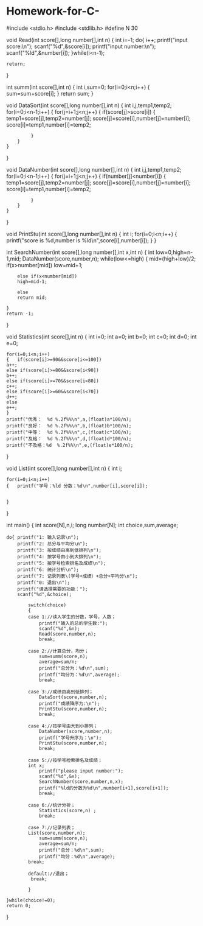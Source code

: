 # Homework-for-C-

#include <stdio.h>
#include <stdlib.h>
#define N 30

void  Read(int score[],long number[],int n)
{
    int i=-1;
    do{
        i++;
        printf("input score:\n");
        scanf("%d",&score[i]);
        printf("input number:\n");
        scanf("%ld",&number[i]);
    }while(i<n-1);

    return;
}


int summ(int score[],int n)
{
    int i,sum=0;
    for(i=0;i<n;i++)
	{
    sum=sum+score[i];
	}
	return sum;
}


void DataSort(int score[],long number[],int n)
{
	int i,j,temp1,temp2;
	for(i=0;i<n-1;i++)
	{
		for(j=i+1;j<n;j++)
		{
			if(score[j]>score[i])
			{
				temp1=score[j],temp2=number[j];
				score[j]=score[i],number[j]=number[i];
				score[i]=temp1,number[i]=temp2;

			 }
		}
	}
}

void DataNumber(int score[],long number[],int n)
{
	int i,j,temp1,temp2;
	for(i=0;i<n-1;i++)
	{
		for(j=i+1;j<n;j++)
		{
			if(number[j]<number[i])
			{
				temp1=score[j],temp2=number[j];
				score[j]=score[i],number[j]=number[i];
				score[i]=temp1,number[i]=temp2;

			 }
		}
	}
}


void PrintStu(int score[],long number[],int n)
{
	int i;
	for(i=0;i<n;i++)
	{
		printf("score is %d,number is %ld\n",score[i],number[i]);
	}
}

int SearchNumber(int score[],long number[],int x,int n)
{
	int low=0,high=n-1,mid;
	DataNumber(score,number,n);
	while(low<=high)
	{
		mid=(high+low)/2;
		if(x>number[mid])
		low=mid+1;

		else if(x<number[mid])
		high=mid-1;

		else
		return mid;

	}
	return -1;
}


void Statistics(int score[],int n)
{	int i=0;
	int a=0;
	int b=0;
	int c=0;
	int d=0;
	int e=0;

	for(i=0;i<n;i++)
	{	if(score[i]>=90&&score[i<=100])
	a++;
	else if(score[i]>=80&&score[i<90])
	b++;
	else if(score[i]>=70&&score[i<80])
	c++;
	else if(score[i]>=60&&score[i<70])
	d++;
	else
	e++;
	}
	printf("优秀：  %d	%.2f%%\n",a,(float)a*100/n);
	printf("良好：  %d	%.2f%%\n",b,(float)b*100/n);
	printf("中等：  %d	%.2f%%\n",c,(float)c*100/n);
	printf("及格：  %d	%.2f%%\n",d,(float)d*100/n);
	printf("不及格：%d	%.2f%%\n",e,(float)e*100/n);
}


void List(int score[],long number[],int n)
{	int i;

	for(i=0;i<n;i++)
	{	printf("学号：%ld 分数：%d\n",number[i],score[i]);


	}

}






int main()
{   int score[N],n,i;
    long number[N];
    int choice,sum,average;


    do{ printf("1: 输入记录\n");
        printf("2: 总分与平均分\n");
        printf("3: 按成绩由高到低排列\n");
        printf("4: 按学号由小到大排列\n");
        printf("5: 按学号检索排名及成绩\n");
        printf("6: 统计分析\n");
        printf("7: 记录列表\(学号+成绩）+总分+平均分\n");
        printf("0: 退出\n");
        printf("请选择需要的功能：");
        scanf("%d",&choice);

            switch(choice)
            {
            case 1://读入学生的分数，学号，人数；
                printf("输入的总的学生数:");
                scanf("%d",&n);
                Read(score,number,n);
                break;

            case 2://计算总分，均分；
                sum=summ(score,n);
                average=sum/n;
                printf("总分为：%d\n",sum);
                printf("均分为：%d\n",average);
                break;

            case 3://成绩由高到低排列；
				DataSort(score,number,n);
				printf("成绩降序为:\n");
				PrintStu(score,number,n);
				break;

			case 4://按学号由大到小排列；
				DataNumber(score,number,n);
				printf("学号升序为：\n");
				PrintStu(score,number,n);
				break;

			case 5://按学号检索排名及成绩；
            int x;
				printf("please input number:");
				scanf("%d",&x);
				SearchNumber(score,number,n,x);
				printf("%ld的分数为%d\n",number[i+1],score[i+1]);
				break;

			case 6://统计分析；
				Statistics(score,n) ;
				break;

			case 7://记录列表；
			List(score,number,n);
				sum=summ(score,n);
                average=sum/n;
				printf("总分：%d\n",sum);
				printf("均分：%d\n",average);
			break;

			default://退出；
			 break;

            }

    }while(choice!=0);
    return 0;
}

